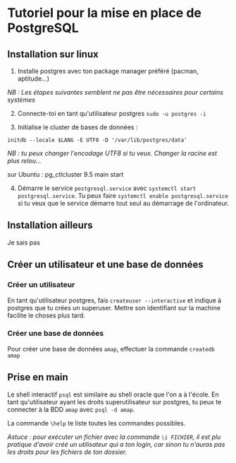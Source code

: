 # Tutoriel pour la mise en place de PostgreSQL

## Installation sur linux

 1. Installe postgres avec ton package manager préféré (pacman, aptitude...)

 _NB : Les étapes suivantes semblent ne pas être nécessaires pour certains systèmes_
 
 2. Connecte-toi en tant qu'utilisateur postgres `sudo -u postgres -i`
 
 3. Initialise le cluster de bases de données :
 
 ```initdb --locale $LANG -E UTF8 -D '/var/lib/postgres/data'```
 
 _NB : tu peux changer l'encodage UTF8 si tu veux. Changer la racine est plus relou..._

sur Ubuntu :
pg_ctlcluster 9.5 main start
 
 4. Démarre le service `postgresql.service` avec `systemctl start postgresql.service`. Tu peux faire `systemctl enable postgresql.service` si tu veux que le service démarre tout seul au démarrage de l'ordinateur.

## Installation ailleurs

Je sais pas

## Créer un utilisateur et une base de données

### Créer un utilisateur
En tant qu'utilisateur postgres, fais `createuser --interactive` et indique à postgres que tu crées un superuser. Mettre son identifiant sur la machine facilite le choses plus tard.

### Créer une base de données
Pour créer une base de données `amap`, effectuer la commande `createdb amap`

## Prise en main

Le shell interactif `psql` est similaire au shell oracle que l'on a à l'école. En tant qu'utilisateur ayant les droits superutilisateur sur postgres, tu peux te connecter à la BDD `amap` avec `psql -d amap`.

La commande `\help` te liste toutes les commandes possibles.

_Astuce : pour exécuter un fichier avec la commande `\i FICHIER`, il est plu pratique d'avoir créé un utilisateur qui a ton login, car sinon tu n'auras pas les droits pour les fichiers de ton dossier._
